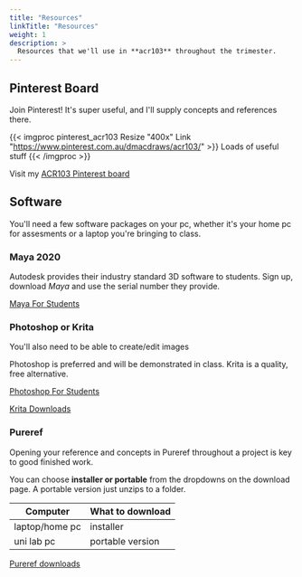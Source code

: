 ```yaml
---
title: "Resources"
linkTitle: "Resources"
weight: 1
description: >
  Resources that we'll use in **acr103** throughout the trimester.
---
```



## Pinterest Board

Join Pinterest! It's super useful, and I'll supply concepts and references there.

{{< imgproc pinterest_acr103 Resize "400x" Link "https://www.pinterest.com.au/dmacdraws/acr103/" >}}
Loads of useful stuff
{{< /imgproc >}}

Visit my [ACR103 Pinterest board](https://www.pinterest.com.au/dmacdraws/acr103/)

## Software

You'll need a few software packages on your pc, whether it's your home pc for assesments or a laptop you're bringing to class.

### Maya 2020

Autodesk provides their industry standard 3D software to students. Sign up, download _Maya_ and use the serial number they provide.

<a class="btn btn-lg btn-primary mr-3 mb-4" href="https://www.autodesk.com/education/free-software/maya">Maya For Students<i class="fas fa-arrow-alt-circle-right ml-2"></i>
</a>

### Photoshop or Krita

You'll also need to be able to create/edit images 

Photoshop is preferred and will be demonstrated in class. Krita is a quality, free alternative.

<a class="btn btn-lg btn-primary mr-3 mb-4" href="http://www.adobe-students.com/au/creativecloud/buy/students.html">Photoshop For Students<i class="fas fa-arrow-alt-circle-right ml-2"></i></a>

<a class="btn btn-lg btn-primary mr-3 mb-4" href="https://krita.org/en/download/krita-desktop/">Krita Downloads<i class="fas fa-arrow-alt-circle-right ml-2"></i></a>

### Pureref

Opening your reference and concepts in Pureref throughout a project is key to good finished work.

You can choose **installer or portable** from the dropdowns on the download page. A portable version just unzips to a folder.

| Computer    | What to download |
|-------------|------------------|
| laptop/home pc | installer      |
| uni lab pc     | portable version |

<a class="btn btn-lg btn-primary mr-3 mb-4" href="https://www.pureref.com/download.php">Pureref downloads<i class="fas fa-arrow-alt-circle-right ml-2"></i></a>

